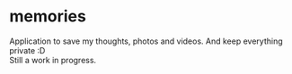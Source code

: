 # memories

Application to save my thoughts, photos and videos. And keep everything private :D<br>
Still a work in progress.
